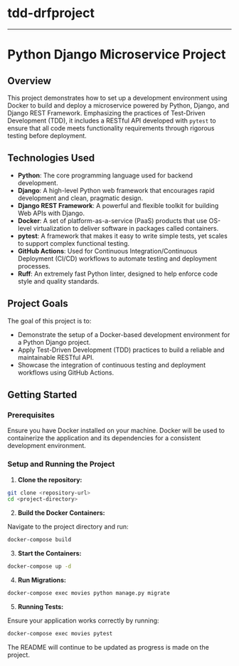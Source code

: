 # tdd-drfproject
---

# Python Django Microservice Project

## Overview

This project demonstrates how to set up a development environment using Docker to build and deploy a microservice powered by Python, Django, and Django REST Framework. Emphasizing the practices of Test-Driven Development (TDD), it includes a RESTful API developed with `pytest` to ensure that all code meets functionality requirements through rigorous testing before deployment.

## Technologies Used

- **Python**: The core programming language used for backend development.
- **Django**: A high-level Python web framework that encourages rapid development and clean, pragmatic design.
- **Django REST Framework**: A powerful and flexible toolkit for building Web APIs with Django.
- **Docker**: A set of platform-as-a-service (PaaS) products that use OS-level virtualization to deliver software in packages called containers.
- **pytest**: A framework that makes it easy to write simple tests, yet scales to support complex functional testing.
- **GitHub Actions**: Used for Continuous Integration/Continuous Deployment (CI/CD) workflows to automate testing and deployment processes.
- **Ruff**: An extremely fast Python linter, designed to help enforce code style and quality standards.

## Project Goals

The goal of this project is to:
- Demonstrate the setup of a Docker-based development environment for a Python Django project.
- Apply Test-Driven Development (TDD) practices to build a reliable and maintainable RESTful API.
- Showcase the integration of continuous testing and deployment workflows using GitHub Actions.

## Getting Started

### Prerequisites

Ensure you have Docker installed on your machine. Docker will be used to containerize the application and its dependencies for a consistent development environment.

### Setup and Running the Project

1. **Clone the repository:**

```sh
git clone <repository-url>
cd <project-directory>
```

2. **Build the Docker Containers:**

Navigate to the project directory and run:

```sh
docker-compose build
```

3. **Start the Containers:**

```sh
docker-compose up -d
```

4. **Run Migrations:**

```sh
docker-compose exec movies python manage.py migrate
```

5. **Running Tests:**

Ensure your application works correctly by running:

```sh
docker-compose exec movies pytest
```
The README will continue to be updated as progress is made on the project.
